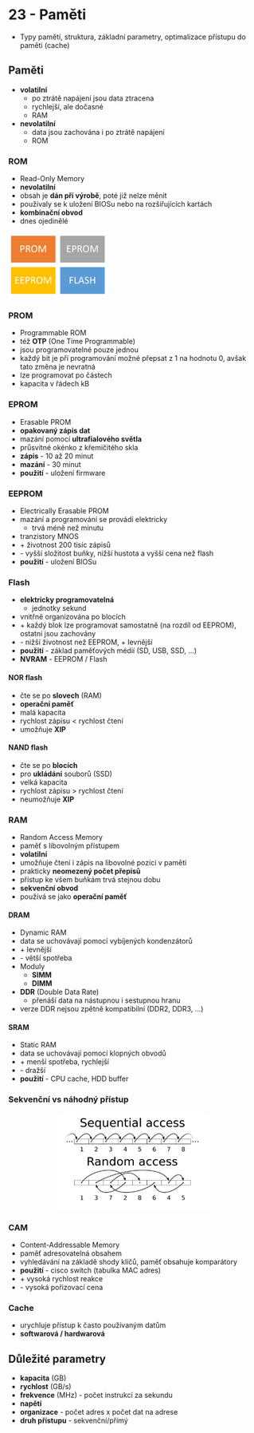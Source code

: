 # 23 - Paměti
 - Typy pamětí, struktura, základní parametry, optimalizace přístupu do paměti (cache)

## Paměti
 - **volatilní**
   - po ztrátě napájení jsou data ztracena
   - rychlejší, ale dočasné
   - RAM
 - **nevolatilní**
   - data jsou zachována i po ztrátě napájení
   - ROM

### ROM
 - Read-Only Memory
 - **nevolatilní**
 - obsah je **dán při výrobě**, poté již nelze měnit
 - používaly se k uložení BIOSu nebo na rozšiřujících kartách
 - **kombinační obvod**
 - dnes ojedinělé

<img src="./img/ROM_type.png" width="200" />

### PROM
 - Programmable ROM
 - též **OTP** (One Time Programmable)
 - jsou programovatelné pouze jednou
 - každý bit je při programování možné přepsat z 1 na hodnotu 0, avšak tato změna je nevratná
 - lze programovat po částech
 - kapacita v řádech kB

### EPROM
 - Erasable PROM
 - **opakovaný zápis dat**
 - mazání pomocí **ultrafialového světla**
 - průsvitné okénko z křemičitého skla
 - **zápis** - 10 až 20 minut
 - **mazání** - 30 minut
 - **použití** - uložení firmware

### EEPROM
 - Electrically Erasable PROM
 - mazání a programování se provádí elektricky
   - trvá méně než minutu
 - tranzistory MNOS
 - \+ životnost 200 tisíc zápisů
 - \- vyšší složitost buňky, nižší hustota a vyšší cena než flash
 - **použití** - uložení BIOSu

### Flash
 - **elektricky programovatelná**
   - jednotky sekund
 - vnitřně organizována po blocích
 - \+ každý blok lze programovat samostatně (na rozdíl od EEPROM), ostatní jsou zachovány
 - \- nižší životnost než EEPROM, \+ levnější
 - **použití** - základ paměťových médií (SD, USB, SSD, ...)
 - **NVRAM** - EEPROM / Flash

#### NOR flash
 - čte se po **slovech** (RAM)
 - **operační paměť**
 - malá kapacita
 - rychlost zápisu < rychlost čtení
 - umožňuje **XIP**

#### NAND flash
 - čte se po **blocích**
 - pro **ukládání** souborů (SSD)
 - velká kapacita
 - rychlost zápisu > rychlost čtení
 - neumožňuje **XIP**

### RAM
 - Random Access Memory
 - paměť s libovolným přístupem
 - **volatilní**
 - umožňuje čtení i zápis na libovolné pozici v paměti
 - prakticky **neomezený počet přepisů**
 - přístup ke všem buňkám trvá stejnou dobu
 - **sekvenční obvod**
 - používá se jako **operační paměť**

#### DRAM
 - Dynamic RAM
 - data se uchovávají pomocí vybíjených kondenzátorů
 - \+ levnější
 - \- větší spotřeba
 - Moduly
   - **SIMM**
   - **DIMM**
 - **DDR** (Double Data Rate)
   - přenáší data na nástupnou i sestupnou hranu 
 - verze DDR nejsou zpětně kompatibilní (DDR2, DDR3, ...)

#### SRAM
 - Static RAM
 - data se uchovávají pomocí klopných obvodů
 - \+ menší spotřeba, rychlejší
 - \- dražší
 - **použití** - CPU cache, HDD buffer


### Sekvenční vs náhodný přístup

<div align="center">
	<img src="./img/Sekvencni_vs_nahodny_pristup.png" width="60%" />
</div>

### CAM
 - Content-Addressable Memory
 - paměť adresovatelná obsahem
 - vyhledávání na základě shody klíčů, paměť obsahuje komparátory
 - **použití** - cisco switch (tabulka MAC adres)
 - \+ vysoká rychlost reakce
 - \- vysoká pořizovací cena

### Cache
 - urychluje přístup k často používaným datům
 - **softwarová / hardwarová**

## Důležité parametry
 - **kapacita** (GB)
 - **rychlost** (GB/s)
 - **frekvence** (MHz) - počet instrukcí za sekundu
 - **napětí**
 - **organizace** - počet adres x počet dat na adrese
 - **druh přístupu** - sekvenční/přímý
